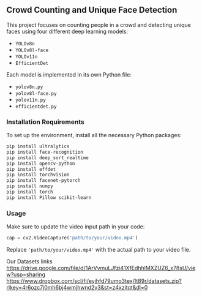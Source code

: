 ## Crowd Counting and Unique Face Detection

This project focuses on counting people in a crowd and detecting unique faces using four different deep learning models:

- `YOLOv8n`
- `YOLOv8l-face`
- `YOLOv11n`
- `EfficientDet`

Each model is implemented in its own Python file:
- `yolov8n.py`
- `yolov8l-face.py`
- `yolov11n.py`
- `efficientdet.py`

### Installation Requirements

To set up the environment, install all the necessary Python packages:

```bash
pip install ultralytics
pip install face-recognition
pip install deep_sort_realtime
pip install opencv-python
pip install effdet
pip install torchvision
pip install facenet-pytorch
pip install numpy
pip install torch
pip install Pillow scikit-learn
```

### Usage

Make sure to update the video input path in your code:

```python
cap = cv2.VideoCapture('path/to/your/video.mp4')
```

Replace `'path/to/your/video.mp4'` with the actual path to your video file.

Our Datasets links
https://drive.google.com/file/d/1ArVvmuLJfzi41XfEdhhlMXZUZ6_x78sU/view?usp=sharing
https://www.dropbox.com/scl/fi/eyjhfd79umo3texj1t89r/datasets.zip?rlkey=4r6ozc7j0mh6bj4wmjhwnd2v3&st=z4xzitqt&dl=0